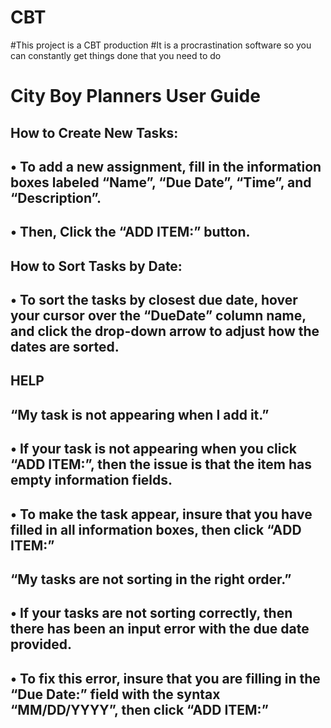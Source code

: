 # CBT
#This project is a CBT production 
#It is a procrastination software so you can constantly get things done that you need to do

# City Boy Planners User Guide

  ## How to Create New Tasks:
## •	To add a new assignment, fill in the information boxes labeled “Name”, “Due Date”, “Time”, and “Description”.
## •	Then, Click the “ADD ITEM:” button.


## How to Sort Tasks by Date:

## •	To sort the tasks by closest due date, hover your cursor over the “DueDate” column name, and click the drop-down arrow to adjust how the dates are sorted.



## HELP

## “My task is not appearing when I add it.”
## •	If your task is not appearing when you click “ADD ITEM:”, then the issue is that the item has empty information fields.
## •	To make the task appear, insure that you have filled in all information boxes, then click “ADD ITEM:”


## “My tasks are not sorting in the right order.”
## •	If your tasks are not sorting correctly, then there has been an input error with the due date provided.
## •	To fix this error, insure that you are filling in the “Due Date:” field with the syntax “MM/DD/YYYY”, then click “ADD ITEM:” 
